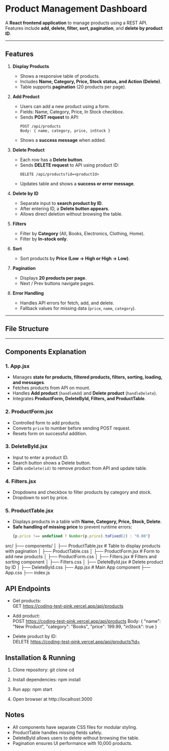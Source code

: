 # Product Management Dashboard

A **React frontend application** to manage products using a REST API.  
Features include **add, delete, filter, sort, pagination**, and **delete by product ID**.  

---

## **Features**

1. **Display Products**
   - Shows a responsive table of products.
   - Includes **Name, Category, Price, Stock status, and Action (Delete)**.
   - Table supports **pagination** (20 products per page).

2. **Add Product**
   - Users can add a new product using a form.
   - Fields: Name, Category, Price, In Stock checkbox.
   - Sends **POST request** to API:  
     ```
     POST /api/products
     Body: { name, category, price, inStock }
     ```
   - Shows a **success message** when added.

3. **Delete Product**
   - Each row has a **Delete button**.
   - Sends **DELETE request** to API using product ID:
     ```
     DELETE /api/products?id=<productId>
     ```
   - Updates table and shows a **success or error message**.

4. **Delete by ID**
   - Separate input to **search product by ID**.
   - After entering ID, a **Delete button appears**.
   - Allows direct deletion without browsing the table.

5. **Filters**
   - Filter by **Category** (All, Books, Electronics, Clothing, Home).
   - Filter by **In-stock only**.
   
6. **Sort**
   - Sort products by **Price (Low → High or High → Low)**.

7. **Pagination**
   - Displays **20 products per page**.
   - Next / Prev buttons navigate pages.

8. **Error Handling**
   - Handles API errors for fetch, add, and delete.
   - Fallback values for missing data (`price`, `name`, `category`).

---

## **File Structure**


---

## **Components Explanation**

### **1. App.jsx**
- Manages **state for products, filtered products, filters, sorting, loading, and messages**.  
- Fetches products from API on mount.  
- Handles **Add product** (`handleAdd`) and **Delete product** (`handleDelete`).  
- Integrates **ProductForm, DeleteById, Filters, and ProductTable**.  

### **2. ProductForm.jsx**
- Controlled form to add products.
- Converts `price` to number before sending POST request.  
- Resets form on successful addition.

### **3. DeleteById.jsx**
- Input to enter a product ID.  
- Search button shows a Delete button.  
- Calls `onDelete(id)` to remove product from API and update table.

### **4. Filters.jsx**
- Dropdowns and checkbox to filter products by category and stock.  
- Dropdown to sort by price.  

### **5. ProductTable.jsx**
- Displays products in a table with **Name, Category, Price, Stock, Delete**.  
- **Safe handling of missing price** to prevent runtime errors:  
  ```js
  {p.price !== undefined ? Number(p.price).toFixed(2) : "0.00"}

src/
 ├── components/
 │    ├── ProductTable.jsx      # Table to display products with pagination
 │    ├── ProductTable.css
 │    ├── ProductForm.jsx       # Form to add new products
 │    ├── ProductForm.css
 │    ├── Filters.jsx           # Filters and sorting component
 │    ├── Filters.css
 │    ├── DeleteById.jsx        # Delete product by ID
 │    ├── DeleteById.css
 ├── App.jsx                     # Main App component
 ├── App.css
 ├── index.js


## API Endpoints

- Get products:  
  GET https://coding-test-pink.vercel.app/api/products

- Add product:  
  POST https://coding-test-pink.vercel.app/api/products
  Body: { "name": "New Product", "category": "Books", "price": 199.99, "inStock": true }

- Delete product by ID:  
  DELETE https://coding-test-pink.vercel.app/api/products?id=<productId>


## Installation & Running

1. Clone repository:
   git clone <your-repo-url>
   cd <project-folder>

2. Install dependencies:
   npm install

3. Run app:
   npm start

4. Open browser at http://localhost:3000


## Notes

- All components have separate CSS files for modular styling.
- ProductTable handles missing fields safely.
- DeleteById allows users to delete without browsing the table.
- Pagination ensures UI performance with 10,000 products.

